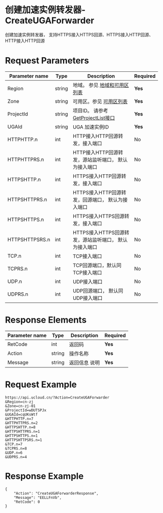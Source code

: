 # 创建加速实例转发器-CreateUGAForwarder

创建加速实例转发器，  支持HTTPS接入HTTPS回源、HTTPS接入HTTP回源、HTTP接入HTTP回源

# Request Parameters
|Parameter name|Type|Description|Required|
|---|---|---|---|
|Region|string|地域。 参见 [地域和可用区列表](../summary/regionlist.html)|**Yes**|
|Zone|string|可用区。参见 [可用区列表](../summary/regionlist.html)|**Yes**|
|ProjectId|string|项目ID。 请参考[GetProjectList接口](../summary/get_project_list.html)|**Yes**|
|UGAId|string|UGA 加速实例ID|**Yes**|
|HTTPHTTP.n|int|HTTP接入HTTP回源转发，接入端口|No|
|HTTPHTTPRS.n|int|HTTP接入HTTP回源转发，源站监听端口， 默认为接入端口|No|
|HTTPSHTTP.n|int|HTTPS接入HTTP回源转发，接入端口|No|
|HTTPSHTTPRS.n|int|HTTPS接入HTTP回源转发，回源端口， 默认为接入端口|No|
|HTTPSHTTPS.n|int|HTTPS接入HTTPS回源转发，接入端口|No|
|HTTPSHTTPSRS.n|int|HTTPS接入HTTPS回源转发，源站监听端口， 默认为接入端口|No|
|TCP.n|int|TCP接入端口|No|
|TCPRS.n|int|TCP回源端口，默认同TCP接入端口|No|
|UDP.n|int|UDP接入端口|No|
|UDPRS.n|int|UDP回源端口， 默认同UDP接入端口|No|

# Response Elements
|Parameter name|Type|Description|Required|
|---|---|---|---|
|RetCode|int|返回码|**Yes**|
|Action|string|操作名称|**Yes**|
|Message|string|返回信息 说明|**Yes**|

# Request Example
```
https://api.ucloud.cn/?Action=CreateUGAForwarder
&Region=cn-zj
&Zone=cn-zj-01
&ProjectId=wDUTSPJx
&UGAId=cqUKsWtf
&HTTPHTTP.n=7
&HTTPHTTPRS.n=2
&HTTPSHTTP.n=8
&HTTPSHTTPRS.n=1
&HTTPSHTTPS.n=1
&HTTPSHTTPSRS.n=1
&TCP.n=7
&TCPRS.n=8
&UDP.n=6
&UDPRS.n=4
```

# Response Example
```
{
    "Action": "CreateUGAForwarderResponse", 
    "Message": "EELLFnVb", 
    "RetCode": 0
}
```

